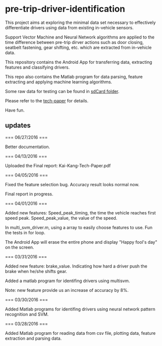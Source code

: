 # pre-trip-driver-identification

This project aims at exploring the minimal data set necessary to effectively differentiate drivers using data from existing in-vehicle sensors.

Support Vector Machine and Neural Network algorithms are applied to the time difference between pre-trip dirver actions such as door closing, seatbelt fastening, gear shifting, etc. which are extracted from in-vehicle data.

This repository contains the Android App for transferring data, extracting features and classifying drivers.

This repo also contains the Matlab program for data parsing, feature extracting and applying machine learning algorithms.

Some raw data for testing can be found in [sdCard folder](https://github.com/cctv2206/pre-trip-driver-identification/tree/master/sdCard).

Please refer to the [tech-paper](https://github.com/cctv2206/pre-trip-driver-identification/blob/master/Kai-Kang-Tech-Paper.pdf) for details.

Have fun.

## updates

=== 06/27/2016 ===

Better documentation.

=== 04/13/2016 ===

Uploaded the Final report: Kai-Kang-Tech-Paper.pdf

=== 04/05/2016 ===

Fixed the feature selection bug. Accuracy result looks normal now.

Final report in progress.

=== 04/01/2016 ===

Added new features: Speed_peak_timing, the time the vehicle reaches first speed peak. Speed_peak_value, the value of the speed.

In multi_svm_driver.m, using a array to easily choose features to use. Fun the tests in for loop.

The Android App will erase the entire phone and display "Happy fool's day" on the screen.

=== 03/31/2016 ===

Added new feature: brake_value. Indicating how hard a driver push the brake when he/she shifts gear.

Added a matlab program for identifing drivers using multisvm.

Note: new feature provide us an increase of accuracy by 8%.

=== 03/30/2016 ===

Added Matlab programs for identifing drivers using neural network pattern recognition and SVM.

=== 03/28/2016 ===

Added Matlab program for reading data from csv file, plotting data, feature extraction and parsing data.



